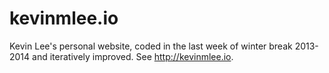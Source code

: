kevinmlee.io
======

Kevin Lee's personal website, coded in the last week of winter break 2013-2014 and iteratively improved. See http://kevinmlee.io.